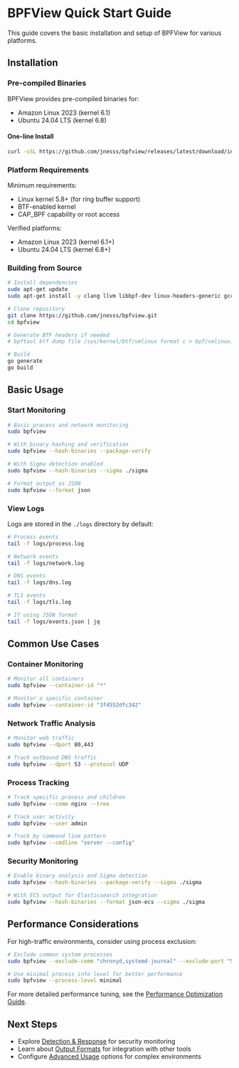 # BPFView Quick Start Guide

This guide covers the basic installation and setup of BPFView for various platforms.

## Installation

### Pre-compiled Binaries

BPFView provides pre-compiled binaries for:
- Amazon Linux 2023 (kernel 6.1)
- Ubuntu 24.04 LTS (kernel 6.8)

#### One-line Install
```bash
curl -sSL https://github.com/jnesss/bpfview/releases/latest/download/install.sh | sudo bash
```

### Platform Requirements

Minimum requirements:
- Linux kernel 5.8+ (for ring buffer support)
- BTF-enabled kernel
- CAP_BPF capability or root access

Verified platforms:
- Amazon Linux 2023 (kernel 6.1+)
- Ubuntu 24.04 LTS (kernel 6.8+)

### Building from Source
```bash
# Install dependencies
sudo apt-get update
sudo apt-get install -y clang llvm libbpf-dev linux-headers-generic gcc-multilib make golang-go

# Clone repository
git clone https://github.com/jnesss/bpfview.git
cd bpfview

# Generate BTF headers if needed
# bpftool btf dump file /sys/kernel/btf/vmlinux format c > bpf/vmlinux.h

# Build
go generate
go build
```

## Basic Usage

### Start Monitoring

```bash
# Basic process and network monitoring
sudo bpfview

# With binary hashing and verification
sudo bpfview --hash-binaries --package-verify

# With Sigma detection enabled
sudo bpfview --hash-binaries --sigma ./sigma

# Format output as JSON
sudo bpfview --format json
```

### View Logs

Logs are stored in the `./logs` directory by default:

```bash
# Process events
tail -f logs/process.log

# Network events
tail -f logs/network.log

# DNS events
tail -f logs/dns.log

# TLS events
tail -f logs/tls.log

# If using JSON format
tail -f logs/events.json | jq
```

## Common Use Cases

### Container Monitoring

```bash
# Monitor all containers
sudo bpfview --container-id "*"

# Monitor a specific container
sudo bpfview --container-id "3f4552dfc342"
```

### Network Traffic Analysis

```bash
# Monitor web traffic
sudo bpfview --dport 80,443

# Track outbound DNS traffic
sudo bpfview --dport 53 --protocol UDP
```

### Process Tracking

```bash
# Track specific process and children
sudo bpfview --comm nginx --tree

# Track user activity
sudo bpfview --user admin

# Track by command line pattern
sudo bpfview --cmdline "server --config"
```

### Security Monitoring

```bash
# Enable binary analysis and Sigma detection
sudo bpfview --hash-binaries --package-verify --sigma ./sigma

# With ECS output for Elasticsearch integration
sudo bpfview --hash-binaries --format json-ecs --sigma ./sigma
```

## Performance Considerations

For high-traffic environments, consider using process exclusion:

```bash
# Exclude common system processes
sudo bpfview --exclude-comm "chronyd,systemd-journal" --exclude-port "53,123"

# Use minimal process info level for better performance
sudo bpfview --process-level minimal
```

For more detailed performance tuning, see the [Performance Optimization Guide](PERFORMANCE.md).

## Next Steps

- Explore [Detection & Response](DETECTION.md) for security monitoring
- Learn about [Output Formats](FORMATS.md) for integration with other tools
- Configure [Advanced Usage](ADVANCED.md) options for complex environments

